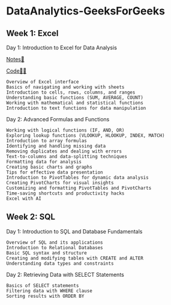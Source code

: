 # DataAnalytics-GeeksForGeeks

## Week 1: Excel
  Day 1: Introduction to Excel for Data Analysis
  
  [Notes📒](https://github.com/JustPrathyush/DataAnalytics-GeeksForGeeks/blob/c9ab69086cbfa982bdda56c716534763d09d99de/Day1_6July_%5BExcel_Basics%5D/Day1_Notes.pdf)
  
  [Code👨‍💻](https://github.com/JustPrathyush/DataAnalytics-GeeksForGeeks/blob/c9ab69086cbfa982bdda56c716534763d09d99de/Day1_6July_%5BExcel_Basics%5D/Day1.xlsx)
  
    Overview of Excel interface
    Basics of navigating and working with sheets
    Introduction to cells, rows, columns, and ranges
    Understanding basic functions (SUM, AVERAGE, COUNT)
    Working with mathematical and statistical functions
    Introduction to text functions for data manipulation
  
  Day 2: Advanced Formulas and Functions

    Working with logical functions (IF, AND, OR)
    Exploring lookup functions (VLOOKUP, HLOOKUP, INDEX, MATCH)
    Introduction to array formulas
    Identifying and handling missing data
    Removing duplicates and dealing with errors
    Text-to-columns and data-splitting techniques
    Formatting data for analysis
    Creating basic charts and graphs
    Tips for effective data presentation
    Introduction to PivotTables for dynamic data analysis
    Creating PivotCharts for visual insights
    Customizing and formatting PivotTables and PivotCharts
    Time-saving shortcuts and productivity hacks
    Excel with AI
    
## Week 2: SQL

  Day 1: Introduction to SǪL and Database Fundamentals

    Overview of SǪL and its applications
    Introduction to Relational Databases
    Basic SǪL syntax and structure
    Creating and modifying tables with CREATE and ALTER
    Understanding data types and constraints
  
  Day 2: Retrieving Data with SELECT Statements

    Basics of SELECT statements
    Filtering data with WHERE clause
    Sorting results with ORDER BY
